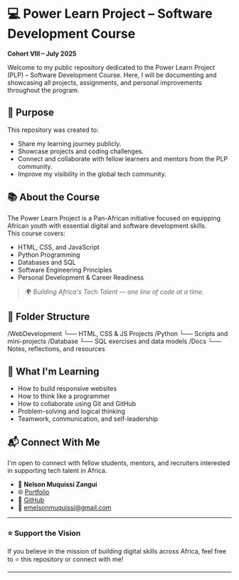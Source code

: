 # 💻 Power Learn Project – Software Development Course  
**Cohort VIII – July 2025**

Welcome to my public repository dedicated to the Power Learn Project (PLP) – Software Development Course. Here, I will be documenting and showcasing all projects, assignments, and personal improvements throughout the program.

## 🎯 Purpose
This repository was created to:
- Share my learning journey publicly.
- Showcase projects and coding challenges.
- Connect and collaborate with fellow learners and mentors from the PLP community.
- Improve my visibility in the global tech community.

## 📚 About the Course
The Power Learn Project is a Pan-African initiative focused on equipping African youth with essential digital and software development skills.  
This course covers:
- HTML, CSS, and JavaScript
- Python Programming
- Databases and SQL
- Software Engineering Principles
- Personal Development & Career Readiness

> 🌍 *Building Africa's Tech Talent — one line of code at a time.*

## 📂 Folder Structure

/WebDevelopment
└── HTML, CSS & JS Projects
/Python
└── Scripts and mini-projects
/Database
└── SQL exercises and data models
/Docs
└── Notes, reflections, and resources


## 🧠 What I'm Learning
- How to build responsive websites
- How to think like a programmer
- How to collaborate using Git and GitHub
- Problem-solving and logical thinking
- Teamwork, communication, and self-leadership

## 📬 Connect With Me
I'm open to connect with fellow students, mentors, and recruiters interested in supporting tech talent in Africa.

- 👤 **Nelson Muquissi Zangui**
- 🌐 [Portfolio](https://nelsonmuquissi.github.io/profile)
- 🐙 [GitHub](https://github.com/NelsonMuquissi)
- 📧 emelsonmuquissi@gmail.com

---

### ⭐️ Support the Vision
If you believe in the mission of building digital skills across Africa, feel free to ⭐️ this repository or connect with me!

---
